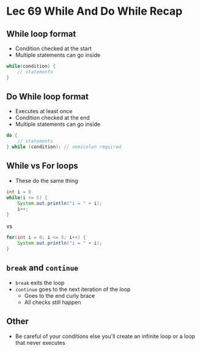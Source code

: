 # Lec 69 While And Do While Recap

## While loop format
* Condition checked at the start
* Multiple statements can go inside
```java
while(condition) {
    // statements
}
```

## Do While loop format
* Executes at least once
* Condition checked at the end
* Multiple statements can go inside
```java
do {
    // statements
} while (condition); // semicolon required
```

## While vs For loops
* These do the same thing

```java
int i = 0
while(i <= 5) {
    System.out.println("i = " + i);
    i++;
}
```
vs
```java
for(int i = 0; i <= 5; i++) {
    System.out.println("i = " + i);
}
```

## `break` and `continue`
* `break` exits the loop
* `continue` goes to the next iteration of the loop
  * Goes to the end curly brace
  * All checks still happen

## Other
* Be careful of your conditions else you'll create an infinite loop or a loop that never executes
